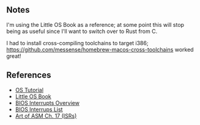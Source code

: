 ## Notes

I'm using the Little OS Book as a reference; at some point this will stop being as useful since I'll want to switch over to Rust from C.

I had to install cross-compiling toolchains to target i386; https://github.com/messense/homebrew-macos-cross-toolchains worked great!

## References

- [OS Tutorial](https://github.com/cfenollosa/os-tutorial)
- [Little OS Book](https://littleosbook.github.io/)
- [BIOS Interrupts Overview](https://en.wikipedia.org/wiki/BIOS_interrupt_call#Interrupt_table)
- [BIOS Interrups List](https://www.ctyme.com/rbrown.htm)
- [Art of ASM Ch. 17 (ISRs)](https://flint.cs.yale.edu/cs422/doc/art-of-asm/pdf/CH17.PDF)
